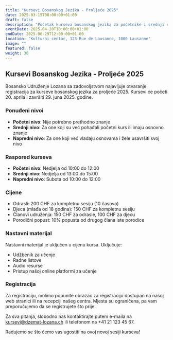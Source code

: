 ```yaml
---
title: "Kursevi Bosanskog Jezika - Proljeće 2025"
date: 2025-03-15T08:00:00+01:00
draft: false
description: "Početak kurseva bosanskog jezika za početnike i srednji nivo."
eventDate: 2025-04-20T10:00:00+01:00
endDate: 2025-06-29T12:00:00+01:00
location: "Kulturni centar, 123 Rue de Lausanne, 1000 Lausanne"
image: ""
featured: false
weight: 30
---
```


## Kursevi Bosanskog Jezika - Proljeće 2025

Bosansko Udruženje Lozana sa zadovoljstvom najavljuje otvaranje registracija za kurseve bosanskog jezika za proljeće 2025. Kursevi će početi 20. aprila i završiti 29. juna 2025. godine.

### Ponuđeni nivoi

- **Početni nivo**: Nije potrebno prethodno znanje
- **Srednji nivo**: Za one koji su već pohađali početni kurs ili imaju osnovno znanje
- **Napredni nivo**: Za one koji već vladaju osnovama i žele usavršiti svoj nivo

### Raspored kurseva

- **Početni nivo**: Nedjelja od 10:00 do 12:00
- **Srednji nivo**: Nedjelja od 13:00 do 15:00
- **Napredni nivo**: Subota od 10:00 do 12:00

### Cijene

- Odrasli: 200 CHF za kompletnu sesiju (10 časova)
- Djeca (mlađa od 18 godina): 150 CHF za kompletnu sesiju
- Članovi udruženja: 150 CHF za odrasle, 100 CHF za djecu
- Porodični popust: 10% popusta od drugog člana iste porodice

### Nastavni materijal

Nastavni materijal je uključen u cijenu kursa. Uključuje:
- Udžbenik za učenje
- Radne listove
- Audio resurse
- Pristup našoj online platformi za učenje

### Registracija

Za registraciju, molimo popunite obrazac za registraciju dostupan na našoj web stranici ili na recepciji našeg centra. Mjesta su ograničena, pa vam preporučujemo da se registrujete što prije.

Za sva pitanja, slobodno nas kontaktirajte putem e-maila na kursevi@dzemat-lozana.ch ili telefonom na +41 21 123 45 67.

Radujemo se što ćemo vas ugostiti na ovoj novoj sesiji kurseva!